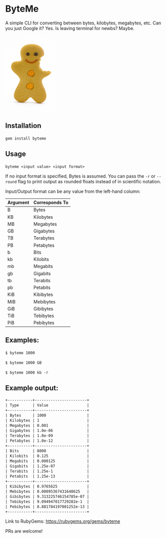 # ByteMe
A simple CLI for converting between bytes, kilobytes, megabytes, etc.
Can you just Google it? Yes. Is leaving terminal for newbs? Maybe.

![image](gingerbread.jpg)

## Installation

`gem install byteme`

## Usage
`byteme <input value> <input format>`

If no input format is specified, Bytes is assumed.
You can pass the `-r` or `--round` flag to print output as rounded floats instead of in scientific notation. 

Input/Output format can be any value from the left-hand column:

| Argument | Corresponds To |
| ---------------- | -------------- |
| B | Bytes |
| KB | Kilobytes |
| MB | Megabytes |
| GB | Gigabytes |
| TB | Terabytes | 
| PB | Petabytes |
| b | Bits |
| kb | Kilobits | 
| mb | Megabits |
| gb | Gigabits |
| tb | Terabits |
| pb | Petabits |
| KiB | Kibibytes |
| MiB | Mebibytes |
| GiB | Gibibytes |
| TiB | Tebibytes |
| PiB | Pebibytes |

## Examples:
`$ byteme 1000 `

`$ byteme 1000 GB`

`$ byteme 1000 kb -r`

## Example output:

```byteme 1000
+-----------+-----------------------+
| Type      | Value                 |
+-----------+-----------------------+
| Bytes     | 1000                  |
| Kilobytes | 1                     |
| Megabytes | 0.001                 |
| Gigabytes | 1.0e-06               |
| Terabytes | 1.0e-09               |
| Petabytes | 1.0e-12               |
+-----------+-----------------------+
| Bits      | 8000                  |
| Kilobits  | 0.125                 |
| Megabits  | 0.000125              |
| Gigabits  | 1.25e-07              |
| Terabits  | 1.25e-1               |
| Petabits  | 1.25e-13              |
+-----------+-----------------------+
| Kibibytes | 0.9765625             |
| Mebibytes | 0.00095367431640625   |
| Gibibytes | 9.313225746154785e-07 |
| Tebibytes | 9.094947017729282e-1  |
| Pebibytes | 8.881784197001252e-13 |
+-----------+-----------------------+
```

Link to RubyGems: https://rubygems.org/gems/byteme

PRs are welcome! 